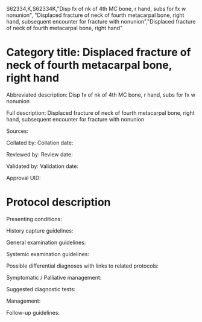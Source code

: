 S62334,K,S62334K,"Disp fx of nk of 4th MC bone, r hand, subs for fx w nonunion", "Displaced fracture of neck of fourth metacarpal bone, right hand, subsequent encounter for fracture with nonunion","Displaced fracture of neck of fourth metacarpal bone, right hand"
# Category title: Displaced fracture of neck of fourth metacarpal bone, right hand

Abbreviated description: Disp fx of nk of 4th MC bone, r hand, subs for fx w nonunion

Full description: Displaced fracture of neck of fourth metacarpal bone, right hand, subsequent encounter for fracture with nonunion

Sources:

Collated by:
Collation date:

Reviewed by:
Review date:

Validated by:
Validation date:

Approval UID:

# Protocol description

Presenting conditions:

History capture guidelines:

General examination guidelines:

Systemic examination guidelines:

Possible differential diagnoses with links to related protocols:

Symptomatic / Palliative management:

Suggested diagnostic tests:

Management:

Follow-up guidelines:
